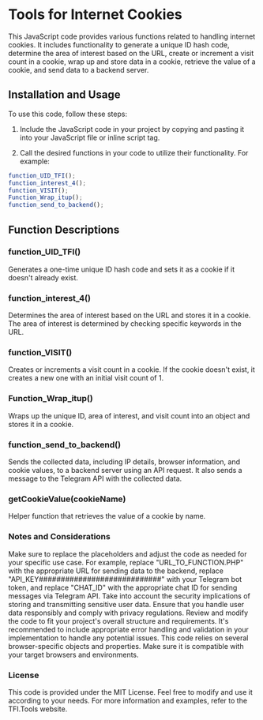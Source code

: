 # Tools for Internet Cookies

This JavaScript code provides various functions related to handling internet cookies. It includes functionality to generate a unique ID hash code, determine the area of interest based on the URL, create or increment a visit count in a cookie, wrap up and store data in a cookie, retrieve the value of a cookie, and send data to a backend server.

## Installation and Usage

To use this code, follow these steps:

1. Include the JavaScript code in your project by copying and pasting it into your JavaScript file or inline script tag.

2. Call the desired functions in your code to utilize their functionality. For example:

```javascript
function_UID_TFI();
function_interest_4();
function_VISIT();
Function_Wrap_itup();
function_send_to_backend();
```
## Function Descriptions

### function_UID_TFI()
Generates a one-time unique ID hash code and sets it as a cookie if it doesn't already exist.
### function_interest_4()
Determines the area of interest based on the URL and stores it in a cookie. The area of interest is determined by checking specific keywords in the URL.
### function_VISIT()
Creates or increments a visit count in a cookie. If the cookie doesn't exist, it creates a new one with an initial visit count of 1.
### Function_Wrap_itup()
Wraps up the unique ID, area of interest, and visit count into an object and stores it in a cookie.
### function_send_to_backend()
Sends the collected data, including IP details, browser information, and cookie values, to a backend server using an API request. It also sends a message to the Telegram API with the collected data.
### getCookieValue(cookieName)
Helper function that retrieves the value of a cookie by name.


### Notes and Considerations

Make sure to replace the placeholders and adjust the code as needed for your specific use case. For example, replace "URL_TO_FUNCTION.PHP" with the appropriate URL for sending data to the backend, replace "API_KEY############################" with your Telegram bot token, and replace "CHAT_ID" with the appropriate chat ID for sending messages via Telegram API.
Take into account the security implications of storing and transmitting sensitive user data. Ensure that you handle user data responsibly and comply with privacy regulations.
Review and modify the code to fit your project's overall structure and requirements.
It's recommended to include appropriate error handling and validation in your implementation to handle any potential issues.
This code relies on several browser-specific objects and properties. Make sure it is compatible with your target browsers and environments.

### License

This code is provided under the MIT License. Feel free to modify and use it according to your needs.
For more information and examples, refer to the TFI.Tools website.
